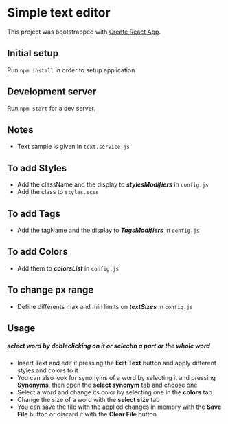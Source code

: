 # Simple text editor
This project was bootstrapped with [Create React App](https://github.com/facebookincubator/create-react-app).

## Initial setup
Run `npm install` in order to setup application

## Development server
Run `npm start` for a dev server.

## Notes
+ Text sample is given in `text.service.js`

## To add Styles
+ Add the className and the display to _**stylesModifiers**_ in `config.js`
+ Add the class to `styles.scss`

## To add Tags
+ Add the tagName and the display to _**TagsModifiers**_ in `config.js`

## To add Colors
+ Add them to _**colorsList**_ in `config.js`

## To change px range
+ Define differents max and min limits on _**textSizes**_ in `config.js`

## Usage

##### select word by dobleclicking on it or selectin a part or the whole word

+ Insert Text and edit it pressing the **Edit Text** button and apply different styles and colors to it
+ You can also look for synonyms of a word by selecting it and pressing **Synonyms**, then open the **select synonym** tab and choose one
+ Select a word and change its color by selecting one in the **colors** tab
+ Change the size of a word with the **select size** tab
+ You can save the file with the applied changes in memory with the **Save File** button or discard it with the **Clear File** button


